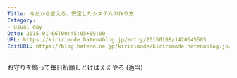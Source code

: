 ```yaml
---
Title: 今だから言える、安定したシステムの作り方
Category:
- usual day
Date: 2015-01-06T00:45:05+09:00
URL: https://kiririmode.hatenablog.jp/entry/20150108/1420645505
EditURL: https://blog.hatena.ne.jp/kiririmode/kiririmode.hatenablog.jp/atom/entry/8454420450079395796
---
```


お守りを飾って毎日祈願しとけばええやろ (適当)
